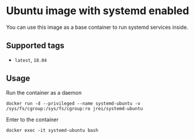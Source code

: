 # Ubuntu image with systemd enabled

You can use this image as a base container to run systemd services inside.

## Supported tags
 - `latest`, `18.04`

## Usage

Run the container as a daemon

`docker run -d --privileged --name systemd-ubuntu -v /sys/fs/cgroup:/sys/fs/cgroup:ro jrei/systemd-ubuntu`

Enter to the container

`docker exec -it systemd-ubuntu bash`
